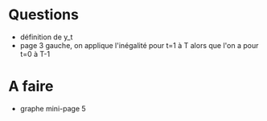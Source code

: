 # Questions

- définition de y_t
- page 3 gauche, on applique l'inégalité pour t=1 à T alors que l'on a pour t=0 à T-1

# A faire
- graphe mini-page 5
